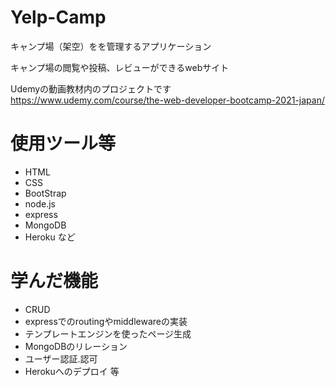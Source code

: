 
# Yelp-Camp

キャンプ場（架空）をを管理するアプリケーション

キャンプ場の閲覧や投稿、レビューができるwebサイト

Udemyの動画教材内のプロジェクトです　https://www.udemy.com/course/the-web-developer-bootcamp-2021-japan/

# 使用ツール等
- HTML
- CSS
- BootStrap
- node.js
- express
- MongoDB
- Heroku など

# 学んだ機能
- CRUD
- expressでのroutingやmiddlewareの実装
- テンプレートエンジンを使ったページ生成
- MongoDBのリレーション
- ユーザー認証.認可
- Herokuへのデプロイ 等
